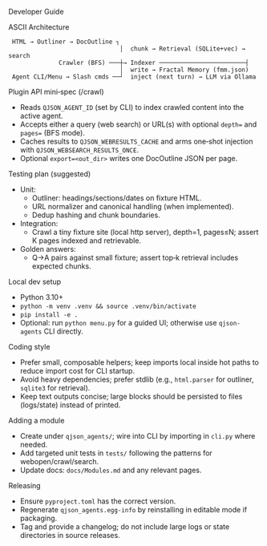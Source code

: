 Developer Guide

ASCII Architecture
```
 HTML → Outliner → DocOutline ┐
                               │  chunk → Retrieval (SQLite+vec) → search
              Crawler (BFS) ───┼→ Indexer ────────────────────────┤
                               │  write → Fractal Memory (fmm.json)
 Agent CLI/Menu → Slash cmds ──┘  inject (next turn) → LLM via Ollama
```

Plugin API mini‑spec (/crawl)
- Reads `QJSON_AGENT_ID` (set by CLI) to index crawled content into the active agent.
- Accepts either a query (web search) or URL(s) with optional `depth=` and `pages=` (BFS mode).
- Caches results to `QJSON_WEBRESULTS_CACHE` and arms one‑shot injection with `QJSON_WEBSEARCH_RESULTS_ONCE`.
- Optional `export=<out_dir>` writes one DocOutline JSON per page.

Testing plan (suggested)
- Unit:
  - Outliner: headings/sections/dates on fixture HTML.
  - URL normalizer and canonical handling (when implemented).
  - Dedup hashing and chunk boundaries.
- Integration:
  - Crawl a tiny fixture site (local http server), depth=1, pages≤N; assert K pages indexed and retrievable.
- Golden answers:
  - Q→A pairs against small fixture; assert top‑k retrieval includes expected chunks.

Local dev setup
- Python 3.10+
- `python -m venv .venv && source .venv/bin/activate`
- `pip install -e .`
- Optional: run `python menu.py` for a guided UI; otherwise use `qjson-agents` CLI directly.

Coding style
- Prefer small, composable helpers; keep imports local inside hot paths to reduce import cost for CLI startup.
- Avoid heavy dependencies; prefer stdlib (e.g., `html.parser` for outliner, `sqlite3` for retrieval).
- Keep text outputs concise; large blocks should be persisted to files (logs/state) instead of printed.

Adding a module
- Create under `qjson_agents/`; wire into CLI by importing in `cli.py` where needed.
- Add targeted unit tests in `tests/` following the patterns for webopen/crawl/search.
- Update docs: `docs/Modules.md` and any relevant pages.

Releasing
- Ensure `pyproject.toml` has the correct version.
- Regenerate `qjson_agents.egg-info` by reinstalling in editable mode if packaging.
- Tag and provide a changelog; do not include large logs or state directories in source releases.
